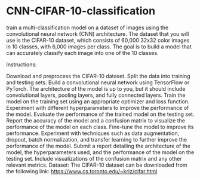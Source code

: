 # CNN-CIFAR-10-classification


train a multi-classification model on a dataset of images using the convolutional neural network (CNN) architecture. The dataset that you will use is the CIFAR-10 dataset, which consists of 60,000 32x32 color images in 10 classes, with 6,000 images per class. The goal is to build a model that can accurately classify each image into one of the 10 classes.

Instructions:

Download and preprocess the CIFAR-10 dataset. Split the data into training and testing sets. Build a convolutional neural network using TensorFlow or PyTorch. The architecture of the model is up to you, but it should include convolutional layers, pooling layers, and fully connected layers. Train the model on the training set using an appropriate optimizer and loss function. Experiment with different hyperparameters to improve the performance of the model. Evaluate the performance of the trained model on the testing set. Report the accuracy of the model and a confusion matrix to visualize the performance of the model on each class. Fine-tune the model to improve its performance. Experiment with techniques such as data augmentation, dropout, batch normalization, and transfer learning to further improve the performance of the model. Submit a report detailing the architecture of the model, the hyperparameters used, and the performance of the model on the testing set.
Include visualizations of the confusion matrix and any other relevant metrics. Dataset: The CIFAR-10 dataset can be downloaded from the following link: https://www.cs.toronto.edu/~kriz/cifar.html
